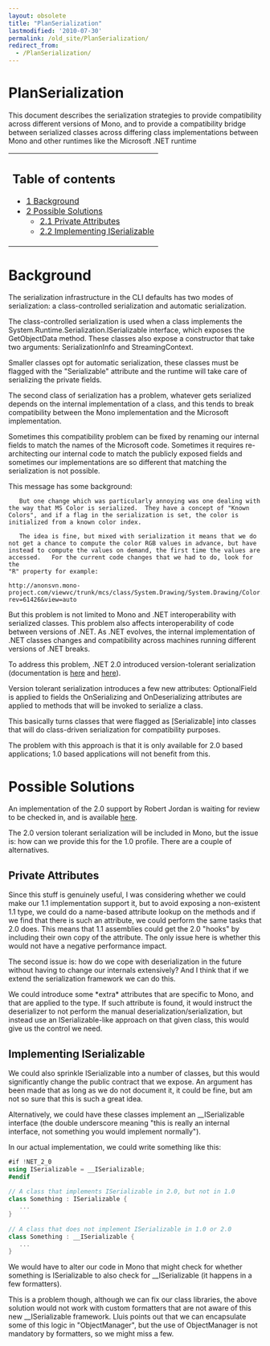 ```yaml
---
layout: obsolete
title: "PlanSerialization"
lastmodified: '2010-07-30'
permalink: /old_site/PlanSerialization/
redirect_from:
  - /PlanSerialization/
---
```


PlanSerialization
=================

This document describes the serialization strategies to provide compatibility across different versions of Mono, and to provide a compatibility bridge between serialized classes across differing class implementations between Mono and other runtimes like the Microsoft .NET runtime

<table>
<col width="100%" />
<tbody>
<tr class="odd">
<td align="left"><h2>Table of contents</h2>
<ul>
<li><a href="#background">1 Background</a></li>
<li><a href="#possible-solutions">2 Possible Solutions</a>
<ul>
<li><a href="#private-attributes">2.1 Private Attributes</a></li>
<li><a href="#implementing-iserializable">2.2 Implementing ISerializable</a></li>
</ul></li>
</ul></td>
</tr>
</tbody>
</table>

Background
==========

The serialization infrastructure in the CLI defaults has two modes of serialization: a class-controlled serialization and automatic serialization.

The class-controlled serialization is used when a class implements the System.Runtime.Serialization.ISerializable interface, which exposes the GetObjectData method. These classes also expose a constructor that take two arguments: SerializationInfo and StreamingContext.

Smaller classes opt for automatic serialization, these classes must be flagged with the "Serializable" attribute and the runtime will take care of serializing the private fields.

The second class of serialization has a problem, whatever gets serialized depends on the internal implementation of a class, and this tends to break compatibility between the Mono implementation and the Microsoft implementation.

Sometimes this compatibility problem can be fixed by renaming our internal fields to match the names of the Microsoft code. Sometimes it requires re-architecting our internal code to match the publicly exposed fields and sometimes our implementations are so different that matching the serialization is not possible.

This message has some background:

       But one change which was particularly annoying was one dealing with
    the way that MS Color is serialized.  They have a concept of "Known
    Colors", and if a flag in the serialization is set, the color is
    initialized from a known color index.   

       The idea is fine, but mixed with serialization it means that we do
    not get a chance to compute the color RGB values in advance, but have
    instead to compute the values on demand, the first time the values are
    accessed.   For the current code changes that we had to do, look for the
    "R" property for example:

    http://anonsvn.mono-project.com/viewvc/trunk/mcs/class/System.Drawing/System.Drawing/Color.cs?rev=61426&view=auto

But this problem is not limited to Mono and .NET interoperability with serialized classes. This problem also affects interoperability of code between versions of .NET. As .NET evolves, the internal implementation of .NET classes changes and compatibility across machines running different versions of .NET breaks.

To address this problem, .NET 2.0 introduced version-tolerant serialization (documentation is [here](http://www.codeguru.com/csharp/.net/net_general/netframeworkclasses/article.php/c9297/) and [here](http://msdn2.microsoft.com/en-us/library/ms229752.aspx)).

Version tolerant serialization introduces a few new attributes: OptionalField is applied to fields the OnSerializing and OnDeserializing attributes are applied to methods that will be invoked to serialize a class.

This basically turns classes that were flagged as [Serializable] into classes that will do class-driven serialization for compatibility purposes.

The problem with this approach is that it is only available for 2.0 based applications; 1.0 based applications will not benefit from this.

Possible Solutions
==================

An implementation of the 2.0 support by Robert Jordan is waiting for review to be checked in, and is available [here](http://bugzilla.novell.com/show_bug.cgi?id=MONO78594).

The 2.0 version tolerant serialization will be included in Mono, but the issue is: how can we provide this for the 1.0 profile. There are a couple of alternatives.

Private Attributes
------------------

Since this stuff is genuinely useful, I was considering whether we could make our 1.1 implementation support it, but to avoid exposing a non-existent 1.1 type, we could do a name-based attribute lookup on the methods and if we find that there is such an attribute, we could perform the same tasks that 2.0 does. This means that 1.1 assemblies could get the 2.0 "hooks" by including their own copy of the attribute. The only issue here is whether this would not have a negative performance impact.

The second issue is: how do we cope with deserialization in the future without having to change our internals extensively? And I think that if we extend the serialization framework we can do this.

We could introduce some \*extra\* attributes that are specific to Mono, and that are applied to the type. If such attribute is found, it would instruct the deserializer to not perform the manual deserialization/serialization, but instead use an ISerializable-like approach on that given class, this would give us the control we need.

Implementing ISerializable
--------------------------

We could also sprinkle ISerializable into a number of classes, but this would significantly change the public contract that we expose. An argument has been made that as long as we do not document it, it could be fine, but am not so sure that this is such a great idea.

Alternatively, we could have these classes implement an \_\_ISerializable interface (the double underscore meaning "this is really an internal interface, not something you would implement normally").

In our actual implementation, we could write something like this:

``` csharp
#if !NET_2_0
using ISerializable = __ISerializable;
#endif
 
// A class that implements ISerializable in 2.0, but not in 1.0
class Something : ISerializable {
   ...
}
 
// A class that does not implement ISerializable in 1.0 or 2.0
class Something : __ISerializable {
   ...
}
```

We would have to alter our code in Mono that might check for whether something is ISerializable to also check for \_\_ISerializable (it happens in a few formatters).

This is a problem though, although we can fix our class libraries, the above solution would not work with custom formatters that are not aware of this new \_\_ISerializable framework. Lluis points out that we can encapsulate some of this logic in "ObjectManager", but the use of ObjectManager is not mandatory by formatters, so we might miss a few.

